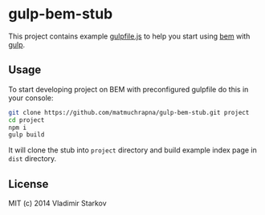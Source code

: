 # gulp-bem-stub

This project contains example [gulpfile.js](https://github.com/matmuchrapna/gulp-bem-stub/blob/master/gulpfile.js) to help you start using [bem](http://getbem.com) with [gulp](https://github.com/gulpjs/gulp).

## Usage

To start developing project on BEM with preconfigured gulpfile do this in your console:

```bash
git clone https://github.com/matmuchrapna/gulp-bem-stub.git project
cd project
npm i
gulp build
```

It will clone the stub into `project` directory and build example index page in `dist` directory.

## License

MIT (c) 2014 Vladimir Starkov
